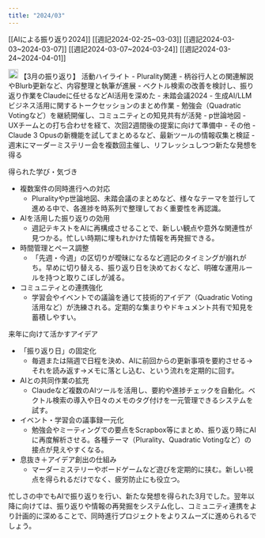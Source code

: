 ```yaml
---
title: "2024/03"
---
```


[[AIによる振り返り2024]]
[[週記2024-02-25~03-03]]
[[週記2024-03-03~2024-03-07]]
[[週記2024-03-07~2024-03-24]]
[[週記2024-03-24~2024-04-01]]

<img src='https://scrapbox.io/api/pages/nishio/o1 Pro/icon' alt='o1 Pro.icon' height="19.5"/>
【3月の振り返り】
活動ハイライト
- Plurality関連
    - 柄谷行人との関連解説やBlurb更新など、内容整理と執筆が進展
    - ベクトル検索の改善を検討し、振り返り作業をClaudeに任せるなどAI活用を深めた
- 未踏会議2024
    - 生成AI/LLMビジネス活用に関するトークセッションのまとめ作業
    - 勉強会（Quadratic Votingなど）を継続開催し、コミュニティとの知見共有が活発
- p世論地図
    - UXチームとの打ち合わせを経て、次回2週間後の提案に向けて準備中
- その他
    - Claude 3 Opusの新機能を試してまとめるなど、最新ツールの情報収集と検証
    - 週末にマーダーミステリー会を複数回主催し、リフレッシュしつつ新たな発想を得る

得られた学び・気づき
- 複数案件の同時進行への対応
    - Pluralityやp世論地図、未踏会議のまとめなど、様々なテーマを並行して進める中で、各進捗を時系列で整理しておく重要性を再認識。
- AIを活用した振り返りの効用
    - 週記テキストをAIに再構成させることで、新しい観点や意外な関連性が見つかる。忙しい時期に埋もれかけた情報を再発掘できる。
- 時間管理とペース調整
    - 「先週・今週」の区切りが曖昧になるなど週記のタイミングが崩れがち。早めに切り替える、振り返り日を決めておくなど、明確な運用ルールを持つと取りこぼしが減る。
- コミュニティとの連携強化
    - 学習会やイベントでの議論を通じて技術的アイデア（Quadratic Voting活用など）が洗練される。定期的な集まりやドキュメント共有で知見を蓄積しやすい。

来年に向けて活かすアイデア
- 「振り返り日」の固定化
    - 毎週または隔週で日程を決め、AIに前回からの更新事項を要約させる→それを読み返す→メモに落とし込む、という流れを定期的に回す。
- AIとの共同作業の拡充
    - Claudeなど複数のAIツールを活用し、要約や進捗チェックを自動化。ベクトル検索の導入や日々のメモのタグ付けを一元管理できるシステムを試す。
- イベント・学習会の議事録一元化
    - 勉強会やミーティングでの要点をScrapbox等にまとめ、振り返り時にAIに再度解析させる。各種テーマ（Plurality、Quadratic Votingなど）の接点が見えやすくなる。
- 息抜き＋アイデア創出の仕組み
    - マーダーミステリーやボードゲームなど遊びを定期的に挟む。新しい視点を得られるだけでなく、疲労防止にも役立つ。

忙しさの中でもAIで振り返りを行い、新たな発想を得られた3月でした。翌年以降に向けては、振り返りや情報の再発掘をシステム化し、コミュニティ連携をより計画的に深めることで、同時進行プロジェクトをよりスムーズに進められるでしょう。